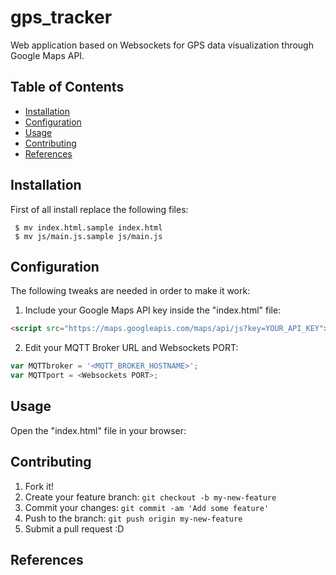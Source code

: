 # gps_tracker
Web application based on Websockets for GPS data visualization through Google Maps API.

## Table of Contents
 - [Installation](#installation)
 - [Configuration](#configuration)
 - [Usage](#usage)
 - [Contributing](#contributing)
 - [References](#references)

## Installation

First of all install replace the following files:
```shell
 $ mv index.html.sample index.html
 $ mv js/main.js.sample js/main.js
```

## Configuration

The following tweaks are needed in order to make it work:

1. Include your Google Maps API key inside the "index.html" file:
```html
<script src="https://maps.googleapis.com/maps/api/js?key=YOUR_API_KEY"></script>
```

2. Edit your MQTT Broker URL and Websockets PORT:
```javascript
var MQTTbroker = '<MQTT_BROKER_HOSTNAME>';
var MQTTport = <Websockets PORT>;
```

## Usage

Open the "index.html" file in your browser:

## Contributing

1. Fork it!
2. Create your feature branch: `git checkout -b my-new-feature`
3. Commit your changes: `git commit -am 'Add some feature'`
4. Push to the branch: `git push origin my-new-feature`
5. Submit a pull request :D

## References
